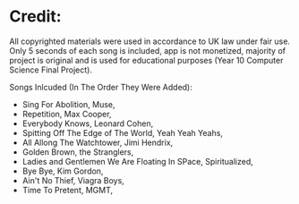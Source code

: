 # Credit:
All copyrighted materials were used in accordance to UK law under fair use. Only 5 seconds of each song is included, app is not monetized, majority of project is original and is used for educational purposes (Year 10 Computer Science Final Project).

Songs Inlcuded (In The Order They Were Added):
- Sing For Abolition, Muse,
- Repetition, Max Cooper,
- Everybody Knows, Leonard Cohen,
- Spitting Off The Edge of The World, Yeah Yeah Yeahs,
- All Allong The Watchtower, Jimi Hendrix,
- Golden Brown, the Stranglers,
- Ladies and Gentlemen We Are Floating In SPace, Spiritualized,
- Bye Bye, Kim Gordon,
- Ain't No Thief, Viagra Boys,
- Time To Pretent, MGMT,
